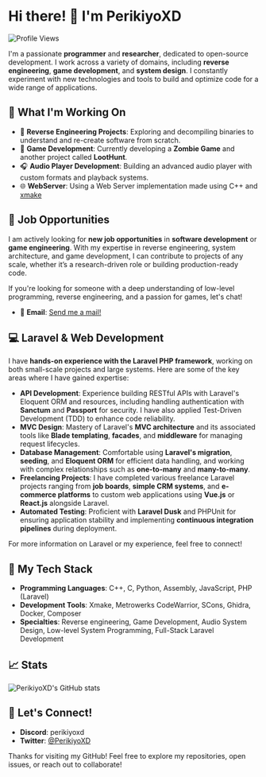 # Hi there! 👋 I'm PerikiyoXD

![Profile Views](https://komarev.com/ghpvc/?username=PerikiyoXD&color=green)

I'm a passionate **programmer** and **researcher**, dedicated to open-source development. I work across a variety of domains, including **reverse engineering**, **game development**, and **system design**. I constantly experiment with new technologies and tools to build and optimize code for a wide range of applications.

## 🚀 What I'm Working On
- 🔧 **Reverse Engineering Projects**: Exploring and decompiling binaries to understand and re-create software from scratch.
- 🧠 **Game Development**: Currently developing a **Zombie Game** and another project called **LootHunt**.
- 🎧 **Audio Player Development**: Building an advanced audio player with custom formats and playback systems.
- 🌐 **WebServer**: Using a Web Server implementation made using C++ and [xmake](https://xmake.io/#/)

## 👔 Job Opportunities
I am actively looking for **new job opportunities** in **software development** or **game engineering**. With my expertise in reverse engineering, system architecture, and game development, I can contribute to projects of any scale, whether it’s a research-driven role or building production-ready code.

If you're looking for someone with a deep understanding of low-level programming, reverse engineering, and a passion for games, let's chat!

- 📧 **Email**: [Send me a mail!](mailto:perikiyoxd@gmail.com)

## 💻 Laravel & Web Development
I have **hands-on experience with the Laravel PHP framework**, working on both small-scale projects and large systems. Here are some of the key areas where I have gained expertise:
- **API Development**: Experience building RESTful APIs with Laravel's Eloquent ORM and resources, including handling authentication with **Sanctum** and **Passport** for security. I have also applied Test-Driven Development (TDD) to enhance code reliability.
- **MVC Design**: Mastery of Laravel's **MVC architecture** and its associated tools like **Blade templating**, **facades**, and **middleware** for managing request lifecycles.
- **Database Management**: Comfortable using **Laravel's migration**, **seeding**, and **Eloquent ORM** for efficient data handling, and working with complex relationships such as **one-to-many** and **many-to-many**.
- **Freelancing Projects**: I have completed various freelance Laravel projects ranging from **job boards**, **simple CRM systems**, and **e-commerce platforms** to custom web applications using **Vue.js** or **React.js** alongside Laravel.
- **Automated Testing**: Proficient with **Laravel Dusk** and PHPUnit for ensuring application stability and implementing **continuous integration pipelines** during deployment.

For more information on Laravel or my experience, feel free to connect!

## 🔨 My Tech Stack
- **Programming Languages**: C++, C, Python, Assembly, JavaScript, PHP (Laravel)
- **Development Tools**: Xmake, Metrowerks CodeWarrior, SCons, Ghidra, Docker, Composer
- **Specialties**: Reverse engineering, Game Development, Audio System Design, Low-level System Programming, Full-Stack Laravel Development

## 📈 Stats
![PerikiyoXD's GitHub stats](https://github-readme-stats.vercel.app/api?username=PerikiyoXD&show_icons=true&theme=dark)

## 💬 Let's Connect!
- **Discord**: perikiyoxd
- **Twitter**: [@PerikiyoXD](https://twitter.com/PerikiyoXD)

Thanks for visiting my GitHub! Feel free to explore my repositories, open issues, or reach out to collaborate!
